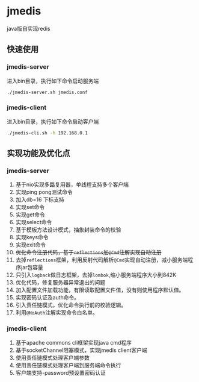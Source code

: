 # jmedis
java版自实现redis

## 快速使用
### jmedis-server
进入bin目录，执行如下命令启动服务端
``` bash
./jmedis-server.sh jmedis.conf
```

### jmedis-client
进入bin目录，执行如下命令启动客户端
``` bash
./jmedis-cli.sh -h 192.168.0.1
```

## 实现功能及优化点
### jmedis-server
1. 基于nio实现多路复用器，单线程支持多个客户端
2. 实现ping pong测试命令
3. 加入db=16 下标支持
4. 实现set命令
5. 实现get命令
6. 实现select命令
7. 基于模板方法设计模式，抽象封装命令的校验
8. 实现keys命令
9. 实现exit命令
10. ~~优化命令注册代码，基于`reflections`加`@Cmd`注解实现自动注册~~
11. 去掉`reflections`框架，利用反射代码解析`@Cmd`实现自动注册，减小服务端程序jar包容量
12. 只引入`logback`做日志框架，去掉`lombok`,缩小服务端程序大小到842K
13. 优化代码，修复服务器异常退出的问题
14. 加入配置文件加载功能，有限读取配置文件值，没有则使用程序默认值。
15. 实现密码认证及auth命令。
16. 引入责任链模式，优化命令执行前的校验逻辑。
17. 利用`@NoAuth`注解实现命令白名单。

### jmedis-client
1. 基于apache commons cli框架实现java cmd程序
2. 基于socketChannel阻塞模式，实现jmedis client客户端
3. 使用责任链模式处理客户端参数
4. 使用责任链模式处理客户端到服务端命令执行
5. 客户端支持-password预设置密码认证